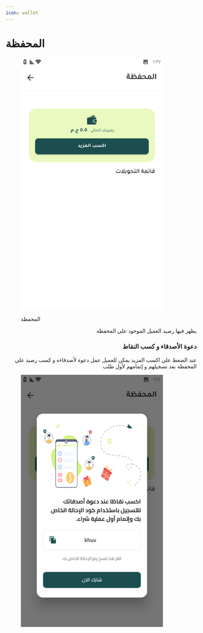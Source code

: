 ```yaml
---
icon: wallet
---
```


# المحفظة

<figure><img src="../../../.gitbook/assets/Screenshot_٢٠٢٥٠٧٢٩-١٣٣٧١٨.png" alt="" width="375"><figcaption><p>المحفظة</p></figcaption></figure>

<p align="right">يظهر فيها رصيد العميل الموجود علي المحفظة </p>

<h3 align="right">دعوة الأصدقاء و كسب النقاط</h3>

<p align="right">عند الضغط علي اكسب المزيد يمكن للعميل عمل دعوة لأصدقاءه و كسب رصيد علي المحفظة بعد تسجيلهم و إتمامهم لأول طلب</p>

<figure><img src="../../../.gitbook/assets/Screenshot_٢٠٢٥٠٧٢٩-١٣٤٥٣٣.png" alt="" width="375"><figcaption></figcaption></figure>
